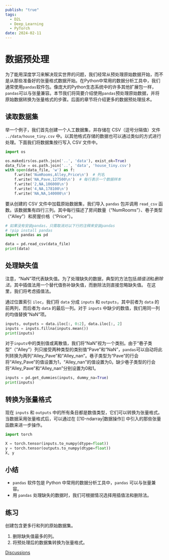```yaml
---
publish: "true"
tags:
  - D2L
  - Deep_Learning
  - PyTorch
date: 2024-02-11
---
```

# 数据预处理

为了能用深度学习来解决现实世界的问题，我们经常从预处理原始数据开始，而不是从那些准备好的张量格式数据开始。在Python中常用的数据分析工具中，我们通常使用`pandas`软件包。像庞大的Python生态系统中的许多其他扩展包一样，`pandas`可以与张量兼容。本节我们将简要介绍使用`pandas`预处理原始数据，并将原始数据转换为张量格式的步骤。后面的章节将介绍更多的数据预处理技术。

## 读取数据集

举一个例子，我们首先创建一个人工数据集，并存储在 CSV（逗号分隔值）文件 `../data/house_tiny.csv` 中。以其他格式存储的数据也可以通过类似的方式进行处理。下面我们将数据集按行写入 CSV 文件中。

```python
import os

os.makedirs(os.path.join('..', 'data'), exist_ok=True)
data_file = os.path.join('..', 'data', 'house_tiny.csv')
with open(data_file, 'w') as f:
    f.write('NumRooms,Alley,Price\n')  # 列名
    f.write('NA,Pave,127500\n')  # 每行表示一个数据样本
    f.write('2,NA,106000\n')
    f.write('4,NA,178100\n')
    f.write('NA,NA,140000\n')
```

要从创建的 CSV 文件中加载原始数据集，我们导入 `pandas` 包并调用 `read_csv` 函数。该数据集有四行三列。其中每行描述了房间数量（“NumRooms”）、巷子类型（“Alley”）和房屋价格（“Price”）。

```python
# 如果没有安装pandas，只需取消对以下行的注释来安装pandas
# !pip install pandas
import pandas as pd

data = pd.read_csv(data_file)
print(data)
```

## 处理缺失值

注意，“NaN”项代表缺失值。为了处理缺失的数据，典型的方法包括*插值法*和*删除法*，其中插值法用一个替代值弥补缺失值，而删除法则直接忽略缺失值。
在这里，我们将考虑插值法。

通过位置索引 `iloc`，我们将 `data` 分成 `inputs` 和 `outputs`，其中前者为 `data` 的前两列，而后者为 `data` 的最后一列。对于 `inputs` 中缺少的数值，我们用同一列的均值替换“NaN”项。

```python
inputs, outputs = data.iloc[:, 0:2], data.iloc[:, 2]
inputs = inputs.fillna(inputs.mean())
print(inputs)
```

对于`inputs`中的类别值或离散值，我们将“NaN”视为一个类别。由于“巷子类型”（“Alley”）列只接受两种类型的类别值“Pave”和“NaN”，`pandas`可以自动将此列转换为两列“Alley_Pave”和“Alley_nan”。巷子类型为“Pave”的行会将“Alley_Pave”的值设置为1，“Alley_nan”的值设置为0。缺少巷子类型的行会将“Alley_Pave”和“Alley_nan”分别设置为0和1。

```python
inputs = pd.get_dummies(inputs, dummy_na=True)
print(inputs)
```

## 转换为张量格式

现在 `inputs` 和 `outputs` 中的所有条目都是数值类型，它们可以转换为张量格式。当数据采用张量格式后，可以通过在 [[10-ndarray|数据操作]] 中引入的那些张量函数来进一步操作。

```python
import torch

X = torch.tensor(inputs.to_numpy(dtype=float))
y = torch.tensor(outputs.to_numpy(dtype=float))
X, y
```

## 小结

* `pandas` 软件包是 Python 中常用的数据分析工具中，`pandas` 可以与张量兼容。
* 用 `pandas` 处理缺失的数据时，我们可根据情况选择用插值法和删除法。

## 练习

创建包含更多行和列的原始数据集。

1. 删除缺失值最多的列。
2. 将预处理后的数据集转换为张量格式。

[Discussions](https://discuss.d2l.ai/t/1750)
